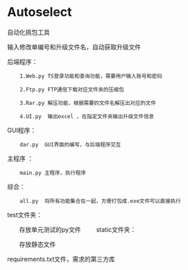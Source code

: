 # Autoselect

自动化挑包工具


输入修改单编号和升级文件名，自动获取升级文件


后端程序：
        
        1.Web.py TS登录功能和查询功能，需要用户输入账号和密码
        
        2.Ftp.py FTP通信下载对应文件夹的压缩包
        
        3.Rar.py 解压功能，根据需要的文件名解压出对应的文件
        
        4.UI.py  输出excel ，在指定文件夹输出升级文件信息
        
GUI程序：
        
        dar.py  GUI界面的编写，与后端程序交互
    
    
主程序  ：
        
        main.py 主程序，执行程序
        
        
综合：
        
        all.py  将所有功能集合在一起，方便打包成.exe文件可以直接执行

test文件夹：

        存放单元测试的py文件
        
static文件夹：

        存放静态文件
        


requirements.txt文件，需求的第三方库
